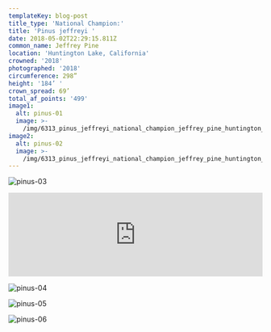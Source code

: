 ```yaml
---
templateKey: blog-post
title_type: 'National Champion:'
title: 'Pinus jeffreyi '
date: 2018-05-02T22:29:15.811Z
common_name: Jeffrey Pine
location: 'Huntington Lake, California'
crowned: '2018'
photographed: '2018'
circumference: 298”
height: '184’ '
crown_spread: 69’
total_af_points: '499'
image1:
  alt: pinus-01
  image: >-
    /img/6313_pinus_jeffreyi_national_champion_jeffrey_pine_huntington_lake_ca_american_forests_brian_kelley_base.jpg
image2:
  alt: pinus-02
  image: >-
    /img/6313_pinus_jeffreyi_national_champion_jeffrey_pine_huntington_lake_ca_american_forests_brian_kelley_scale_hat.jpg
---
```

![pinus-03](/img/pinus_jeffreyi_03.jpg "pinus-03")

<iframe width="100%" height="166" scrolling="no" frameborder="no" allow="autoplay" src="https://w.soundcloud.com/player/?url=https%3A//api.soundcloud.com/tracks/622360563&color=%23ff5500&auto_play=false&hide_related=false&show_comments=true&show_user=true&show_reposts=false&show_teaser=true"></iframe>

![pinus-04](/img/pinus_jeffreyi_04.jpg "pinus-04")

![pinus-05](/img/pinus_jeffreyi_05.jpg "pinus-05")

![pinus-06](/img/pinus_jeffreyi_06.jpg "pinus-06")
